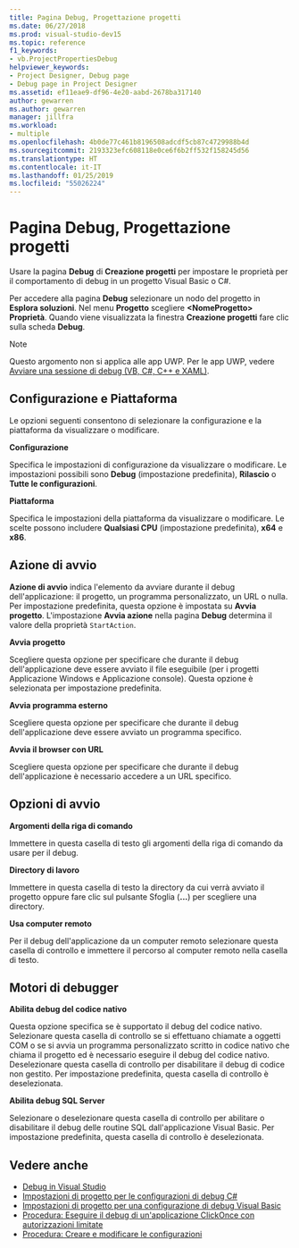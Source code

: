 ```yaml
---
title: Pagina Debug, Progettazione progetti
ms.date: 06/27/2018
ms.prod: visual-studio-dev15
ms.topic: reference
f1_keywords:
- vb.ProjectPropertiesDebug
helpviewer_keywords:
- Project Designer, Debug page
- Debug page in Project Designer
ms.assetid: ef11eae9-df96-4e20-aabd-2678ba317140
author: gewarren
ms.author: gewarren
manager: jillfra
ms.workload:
- multiple
ms.openlocfilehash: 4b0de77c461b8196508adcdf5cb87c4729988b4d
ms.sourcegitcommit: 2193323efc608118e0ce6f6b2ff532f158245d56
ms.translationtype: HT
ms.contentlocale: it-IT
ms.lasthandoff: 01/25/2019
ms.locfileid: "55026224"
---
```

# <a name="debug-page-project-designer"></a>Pagina Debug, Progettazione progetti

Usare la pagina **Debug** di **Creazione progetti** per impostare le proprietà per il comportamento di debug in un progetto Visual Basic o C#.

Per accedere alla pagina **Debug** selezionare un nodo del progetto in **Esplora soluzioni**. Nel menu **Progetto** scegliere **\<NomeProgetto> Proprietà**. Quando viene visualizzata la finestra **Creazione progetti** fare clic sulla scheda **Debug**.

> [!NOTE]
> Questo argomento non si applica alle app UWP. Per le app UWP, vedere [Avviare una sessione di debug (VB, C#, C++ e XAML)](../../debugger/start-a-debugging-session-for-a-store-app-in-visual-studio-vb-csharp-cpp-and-xaml.md).

## <a name="configuration-and-platform"></a>Configurazione e Piattaforma

Le opzioni seguenti consentono di selezionare la configurazione e la piattaforma da visualizzare o modificare.

**Configurazione**

Specifica le impostazioni di configurazione da visualizzare o modificare. Le impostazioni possibili sono **Debug** (impostazione predefinita), **Rilascio** o **Tutte le configurazioni**.

**Piattaforma**

Specifica le impostazioni della piattaforma da visualizzare o modificare. Le scelte possono includere **Qualsiasi CPU** (impostazione predefinita), **x64** e **x86**.

## <a name="start-action"></a>Azione di avvio

**Azione di avvio** indica l'elemento da avviare durante il debug dell'applicazione: il progetto, un programma personalizzato, un URL o nulla. Per impostazione predefinita, questa opzione è impostata su **Avvia progetto**. L'impostazione **Avvia azione** nella pagina **Debug** determina il valore della proprietà `StartAction`.

**Avvia progetto**

Scegliere questa opzione per specificare che durante il debug dell'applicazione deve essere avviato il file eseguibile (per i progetti Applicazione Windows e Applicazione console). Questa opzione è selezionata per impostazione predefinita.

**Avvia programma esterno**

Scegliere questa opzione per specificare che durante il debug dell'applicazione deve essere avviato un programma specifico.

**Avvia il browser con URL**

Scegliere questa opzione per specificare che durante il debug dell'applicazione è necessario accedere a un URL specifico.

## <a name="start-options"></a>Opzioni di avvio

**Argomenti della riga di comando**

Immettere in questa casella di testo gli argomenti della riga di comando da usare per il debug.

**Directory di lavoro**

Immettere in questa casella di testo la directory da cui verrà avviato il progetto oppure fare clic sul pulsante Sfoglia (**...**) per scegliere una directory.

**Usa computer remoto**

Per il debug dell'applicazione da un computer remoto selezionare questa casella di controllo e immettere il percorso al computer remoto nella casella di testo.

## <a name="debugger-engines"></a>Motori di debugger

**Abilita debug del codice nativo**

Questa opzione specifica se è supportato il debug del codice nativo. Selezionare questa casella di controllo se si effettuano chiamate a oggetti COM o se si avvia un programma personalizzato scritto in codice nativo che chiama il progetto ed è necessario eseguire il debug del codice nativo. Deselezionare questa casella di controllo per disabilitare il debug di codice non gestito. Per impostazione predefinita, questa casella di controllo è deselezionata.

**Abilita debug SQL Server**

Selezionare o deselezionare questa casella di controllo per abilitare o disabilitare il debug delle routine SQL dall'applicazione Visual Basic. Per impostazione predefinita, questa casella di controllo è deselezionata.

## <a name="see-also"></a>Vedere anche

- [Debug in Visual Studio](../../debugger/debugger-feature-tour.md)
- [Impostazioni di progetto per le configurazioni di debug C#](../../debugger/project-settings-for-csharp-debug-configurations.md)
- [Impostazioni di progetto per una configurazione di debug Visual Basic](../../debugger/project-settings-for-a-visual-basic-debug-configuration.md)
- [Procedura: Eseguire il debug di un'applicazione ClickOnce con autorizzazioni limitate](../../deployment/how-to-debug-a-clickonce-application-with-restricted-permissions.md)
- [Procedura: Creare e modificare le configurazioni](../../ide/how-to-create-and-edit-configurations.md)